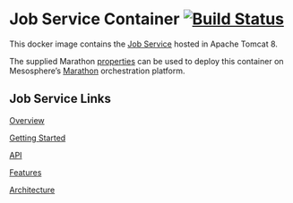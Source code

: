 # Job Service Container [![Build Status](http://cafbuilder.hpswlabs.hp.com:8080/buildStatus/icon?job=job-service-container)](http://cafbuilder.hpswlabs.hp.com:8080/job/job-service-container)

This docker image contains the [Job Service](https://github.hpe.com/caf/job-service) hosted in Apache Tomcat 8.

The supplied Marathon [properties](https://github.hpe.com/caf/job-service-container/blob/develop/job-service-container-configuration/configuration-tar/marathon-properties.md) can be used to deploy this container on Mesosphere’s [Marathon](https://mesosphere.github.io/marathon/) orchestration platform.

## Job Service Links

[Overview](https://github.hpe.com/caf/job-service-container/blob/develop/documentation/Overview.md)

[Getting Started](https://github.hpe.com/caf/job-service-container/blob/develop/documentation/Getting-Started.md)

[API](https://github.hpe.com/caf/job-service-container/blob/develop/documentation/API.md)

[Features](https://github.hpe.com/caf/job-service-container/blob/develop/documentation/Features.md)

[Architecture](https://github.hpe.com/caf/job-service-container/blob/develop/documentation/Architecture.md)
